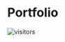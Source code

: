 # Portfolio

![visitors](https://visitor-badge.laobi.icu/badge?page_id=abhisheksaxena1998/abhisheksaxena1998.github.io)
